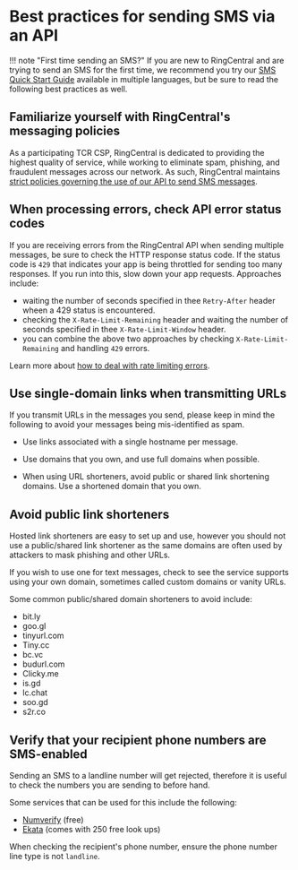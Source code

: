 # Best practices for sending SMS via an API

!!! note "First time sending an SMS?"
    If you are new to RingCentral and are trying to send an SMS for the first time, we recommend you try our [SMS Quick Start Guide](../../quick-start/) available in multiple languages, but be sure to read the following best practices as well.

## Familiarize yourself with RingCentral's messaging policies

As a participating TCR CSP, RingCentral is dedicated to providing the highest quality of service, while working to eliminate spam, phishing, and fraudulent messages across our network. As such, RingCentral maintains [strict policies governing the use of our API to send SMS messages](https://www.ringcentral.com/legal/sms-mms-content-policies.html).

## When processing errors, check API error status codes

If you are receiving errors from the RingCentral API when sending multiple messages, be sure to check the HTTP response status code. If the status code is `429` that indicates your app is being throttled for sending too many responses. If you run into this, slow down your app requests. Approaches include:

* waiting the number of seconds specified in thee `Retry-After` header wheen a 429 status is encountered.
* checking the `X-Rate-Limit-Remaining` header and waiting the number of seconds specified in thee `X-Rate-Limit-Window` header.
* you can combine the above two approaches by checking `X-Rate-Limit-Remaining` and handling `429` errors.

Learn more about [how to deal with rate limiting errors](../../basics/rate-limits/). 

## Use single-domain links when transmitting URLs

If you transmit URLs in the messages you send, please keep in mind the following to avoid your messages being mis-identified as spam.

* Use links associated with a single hostname per message.

* Use domains that you own, and use full domains when possible.

* When using URL shorteners, avoid public or shared link shortening domains. Use a shortened domain that you own. 

## Avoid public link shorteners

Hosted link shorteners are easy to set up and use, however you should not use a public/shared link shortener as the same domains are often used by attackers to mask phishing and other URLs.
    
If you wish to use one for text messages, check to see the service supports using your own domain, sometimes called custom domains or vanity URLs.

Some common public/shared domain shorteners to avoid include:

- bit.ly
- goo.gl
- tinyurl.com
- Tiny.cc
- bc.vc
- budurl.com
- Clicky.me
- is.gd
- lc.chat
- soo.gd
- s2r.co

## Verify that your recipient phone numbers are SMS-enabled

Sending an SMS to a landline number will get rejected, therefore it is useful to check the numbers you are sending to before hand. 

Some services that can be used for this include the following: 

* [Numverify](https://numverify.com/) (free)
* [Ekata](https://ekata.com/developer/documentation/api-overview/#tag/Phone-Intelligence-API/paths/~13.0~1phone_intel/get) (comes with 250 free look ups)

When checking the recipient's phone number, ensure the phone number line type is not `landline`.
